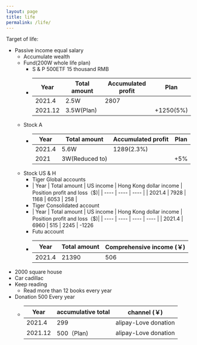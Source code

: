 ```yaml
---
layout: page
title: life
permalink: /life/
---
```


Target of life:
- Passive income equal salary
  - Accumulate wealth
  - Fund(200W whole life plan)
    - S & P 500ETF 15 thousand RMB
    - | Year | Total amount | Accumulated profit | Plan |
      | ---- | ----         | ----        | ----        |
      | 2021.4 | 2.5W       | 2807        |             |
      | 2021.12| 3.5W(Plan) |             | +1250(5%)   |
  - Stock A
    - | Year | Total amount | Accumulated profit | Plan |
      | ---- | ----         | ----        | ----        |
      | 2021.4 | 5.6W       |  1289(2.3%) |             |
      | 2021   | 3W(Reduced to) |         |   +5%       |
  - Stock US & H
    - Tiger Global accounts
    - | Year | Total amount | US income | Hong Kong dollar income | Position profit and loss（$)|
      | ---- | ---- | ---- |
      | 2021.4 | 7928 |  1168 | 6053 | 258 |
    - Tiger Consolidated account
    - | Year | Total amount | US income | Hong Kong dollar income | Position profit and loss（$)|
      | ---- | ---- | ---- | ---- |
      | 2021.4 | 6960 |  515 | 2245 | -1226
    - Futu account
    - | Year | Total amount | Comprehensive income (￥)|
      | ---- | ---- | ---- |
      | 2021.4 | 21390 | 506 |
- 2000 square house
- Car cadillac
- Keep reading
  - Read more than 12 books every year
- Donation  500 Every year
  - | Year | accumulative total | channel (￥)|
    | ---- | ---- | ---- |
    | 2021.4  | 299 | alipay-Love donation |
    | 2021.12 | 500（Plan) | alipay-Love donation |
